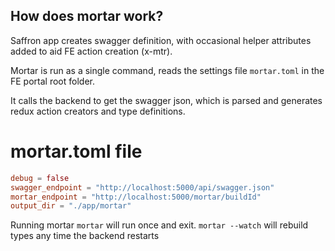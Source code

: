## How does mortar work?
Saffron app creates swagger definition, with occasional helper attributes added to aid FE action creation (x-mtr).

Mortar is run as a single command, reads the settings file `mortar.toml` in the FE portal root folder.

It calls the backend to get the swagger json, which is parsed and generates redux action creators and type definitions.

# mortar.toml file

```toml
debug = false
swagger_endpoint = "http://localhost:5000/api/swagger.json"
mortar_endpoint = "http://localhost:5000/mortar/buildId"
output_dir = "./app/mortar"
```


Running mortar
`mortar` will run once and exit.
`mortar --watch` will rebuild types any time the backend restarts